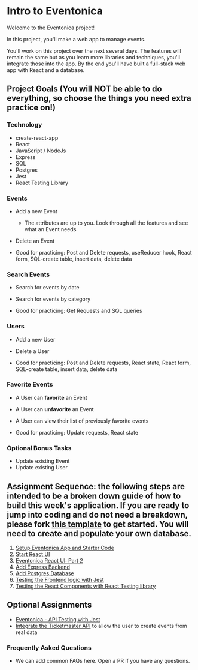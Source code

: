 # Intro to Eventonica

Welcome to the Eventonica project!

In this project, you'll make a web app to manage events.

You'll work on this project over the next several days. The features will remain the same but as you learn more libraries and techniques, you'll integrate those into the app. By the end you'll have built a full-stack web app with React and a database.

## Project Goals (You will NOT be able to do everything, so choose the things you need extra practice on!)

### Technology

- create-react-app
- React
- JavaScript / NodeJs
- Express
- SQL
- Postgres
- Jest
- React Testing Library

### Events

- Add a new Event
  - The attributes are up to you. Look through all the features and see what an Event needs
- Delete an Event

- Good for practicing: Post and Delete requests, useReducer hook, React form, SQL-create table, insert data, delete data

### Search Events

- Search for events by date
- Search for events by category

- Good for practicing: Get Requests and SQL queries

### Users

- Add a new User
- Delete a User

- Good for practicing: Post and Delete requests, React state, React form, SQL-create table, insert data, delete data

### Favorite Events

- A User can **favorite** an Event
- A User can **unfavorite** an Event
- A User can view their list of previously favorite events

- Good for practicing: Update requests, React state

### Optional Bonus Tasks

- Update existing Event
- Update existing User

## Assignment Sequence: the following steps are intended to be a broken down guide of how to build this week's application. If you are ready to jump into coding and do not need a breakdown, please fork [this template](https://github.com/Yosolita1978/EventonicaTemplateWithVite/tree/main) to get started. You will need to create and populate your own database.

1. [Setup Eventonica App and Starter Code](./eventonica-setup.md)
1. [Start React UI](./eventonica-react-ui.md)
1. [Eventonica React UI: Part 2](./eventonica-react-ui-advanced.md)
1. [Add Express Backend](./eventonica-express-backend.md)
1. [Add Postgres Database](./eventonica-postgres.md)
1. [Testing the Frontend logic with Jest](./eventonica-test-frontend.md)
1. [Testing the React Components with React Testing library](./eventonica-test-rtl.md)

## Optional Assignments

- [Eventonica - API Testing with Jest](./eventonica-test-api.md)
- [Integrate the Ticketmaster API](./ticketmaster-api.md) to allow the user to create events from real data

### Frequently Asked Questions

- We can add common FAQs here. Open a PR if you have any questions.
